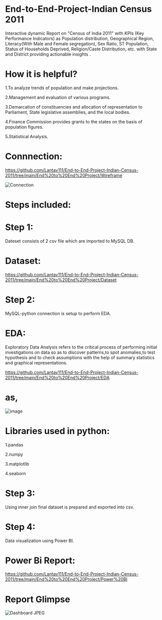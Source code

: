 # End-to-End-Project-Indian Census 2011

Interactive dynamic Report on "Census of India 2011" with KPIs (Key Performance Indicators) as Population distribution, Geographical Region, Literacy(With Male and Female segregation), Sex Ratio, ST Population, Status of Households Deprived, Religion/Caste Distribution, etc. with State and District providing actionable insights .

# How it is helpful?

1.To analyze trends of population and make projections.

2.Management and evaluation of various programs.

3.Demarcation of constituencies and allocation of representation to Parliament, State legislative assemblies, and the local bodies.

4.Finance Commission provides grants to the states on the basis of population figures.

5.Statistical Analysis. 

# Connnection:
https://github.com/Lantav111/End-to-End-Project-Indian-Census-2011/tree/main/End%20to%20End%20Project/Wireframe

![Connection](https://user-images.githubusercontent.com/85281225/191272002-09842fba-9058-4f26-94f5-2d0bf9c1b0cf.png)

# Steps included:

# Step 1:
Dateset consists of 2 csv file which are imported to MySQL DB.
# Dataset:
https://github.com/Lantav111/End-to-End-Project-Indian-Census-2011/tree/main/End%20to%20End%20Project/Dataset

# Step 2:
MySQL-python connection is setup to perform EDA.

# EDA:
Exploratory Data Analysis refers to the critical process of performing initial investigations on data so as to discover patterns,to spot anomalies,to test hypothesis and to check assumptions with the help of summary statistics and graphical representations.

https://github.com/Lantav111/End-to-End-Project-Indian-Census-2011/tree/main/End%20to%20End%20Project/EDA

# as,
![image](https://user-images.githubusercontent.com/85281225/191274386-03365e37-6b6c-4dde-a589-132a2be5c983.png)

# Libraries used in python:
1.pandas

2.numpy 

3.matplotlib

4.seaborn

# Step 3:
Using inner join final dataset is prepared  and exported into csv.
# Step 4:
Data visualization using Power BI.
# Power Bi Report:
https://github.com/Lantav111/End-to-End-Project-Indian-Census-2011/tree/main/End%20to%20End%20Project/Power%20BI

# Report Glimpse
![Dashboard JPEG](https://user-images.githubusercontent.com/85281225/191272945-ea8d2f1e-52f7-41b3-99a2-58fa84b95e1f.JPG)



